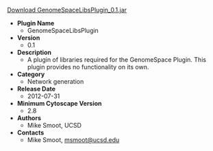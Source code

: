 <a href="GenomeSpaceLibsPlugin_0.1.jar">Download GenomeSpaceLibsPlugin_0.1.jar</a>

* __Plugin Name__
  * GenomeSpaceLibsPlugin
* __Version__
  * 0.1
* __Description__
  * A plugin of libraries required for the GenomeSpace Plugin. This plugin provides no functionality on its own.
* __Category__
  * Network generation
* __Release Date__
  * 2012-07-31
* __Minimum Cytoscape Version__
  * 2.8
* __Authors__
  * Mike Smoot, UCSD
* __Contacts__
  * Mike Smoot, msmoot@ucsd.edu

